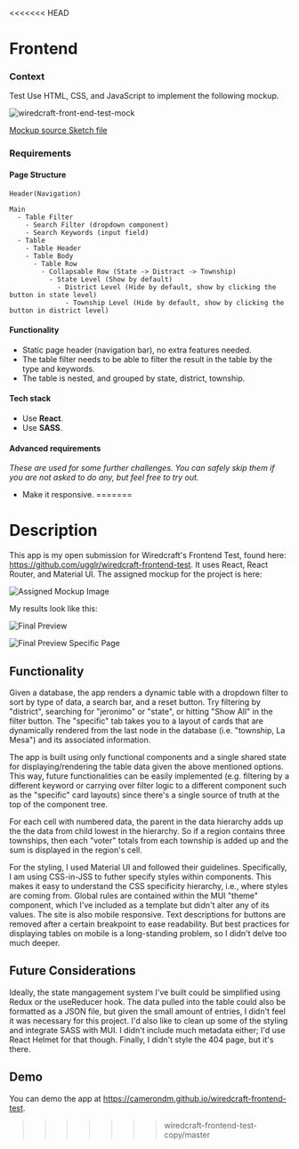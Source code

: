<<<<<<< HEAD
# Frontend

### Context

Test
Use HTML, CSS, and JavaScript to implement the following mockup.

![wiredcraft-front-end-test-mock](https://cldup.com/JM3lLBAS5V.jpg)

[Mockup source Sketch file](https://cldup.com/2wo0ktkbxJ.sketch)

### Requirements

#### Page Structure

```text
Header(Navigation)

Main
  - Table Filter
    - Search Filter (dropdown component)
    - Search Keywords (input field)
  - Table
    - Table Header
    - Table Body
      - Table Row
        - Collapsable Row (State -> Distract -> Township)
          - State Level (Show by default)
            - District Level (Hide by default, show by clicking the button in state level)
              - Township Level (Hide by default, show by clicking the button in district level)
```

#### Functionality

- Static page header \(navigation bar\), no extra features needed.
- The table filter needs to be able to filter the result in the table by the type and keywords.
- The table is nested, and grouped by state, district, township.

#### Tech stack

- Use **React**.
- Use **SASS**.

#### Advanced requirements

_These are used for some further challenges. You can safely skip them if you are not asked to do any, but feel free to try out._

- Make it responsive.
=======
# Description

This app is my open submission for Wiredcraft's Frontend Test, found here: https://github.com/ugglr/wiredcraft-frontend-test. It uses React, React Router, and Material UI.
The assigned mockup for the project is here:

![Assigned Mockup Image](https://camo.githubusercontent.com/e4fae5c535d915ec68cf15d07251183f461d39f6/68747470733a2f2f636c6475702e636f6d2f4a4d336c4c42415335562e6a7067)

My results look like this:

![Final Preview](https://raw.githubusercontent.com/camerondm/wiredcraft-frontend-test/master/src/Images/Overall_Preview.png)

![Final Preview Specific Page](https://raw.githubusercontent.com/camerondm/wiredcraft-frontend-test/master/src/Images/Specific_Page_Preview.png)

## Functionality

Given a database, the app renders a dynamic table with a dropdown filter to sort by type of data, a search bar, and a reset button. Try filtering by "district", searching for "jeronimo" or "state", or hitting "Show All" in the filter button. The "specific" tab takes you to a layout of cards that are dynamically rendered from the last node in the database (i.e. "township, La Mesa") and its associated information.

The app is built using only functional components and a single shared state for displaying/rendering the table data given the above mentioned options. This way, future functionalities can be easily implemented (e.g. filtering by a different keyword or carrying over filter logic to a different component such as the "specific" card layouts) since there's a single source of truth at the top of the component tree.

For each cell with numbered data, the parent in the data hierarchy adds up the the data from child lowest in the hierarchy. So if a region contains three townships, then each "voter" totals from each township is added up and the sum is displayed in the region's cell.

For the styling, I used Material UI and followed their guidelines. Specifically, I am using CSS-in-JSS to futher specify styles within components. This makes it easy to understand the CSS specificity hierarchy, i.e., where styles are coming from. Global rules are contained within the MUI "theme" component, which I've included as a template but didn't alter any of its values. The site is also mobile responsive. Text descriptions for buttons are removed after a certain breakpoint to ease readability. But best practices for displaying tables on mobile is a long-standing problem, so I didn't delve too much deeper.

## Future Considerations

Ideally, the state mangagement system I've built could be simplified using Redux or the useReducer hook. The data pulled into the table could also be formatted as a JSON file, but given the small amount of entries, I didn't feel it was necessary for this project. I'd also like to clean up some of the styling and integrate SASS with MUI. I didn't include much metadata either; I'd use React Helmet for that though. Finally, I didn't style the 404 page, but it's there.

## Demo

You can demo the app at https://camerondm.github.io/wiredcraft-frontend-test.
>>>>>>> wiredcraft-frontend-test-copy/master
